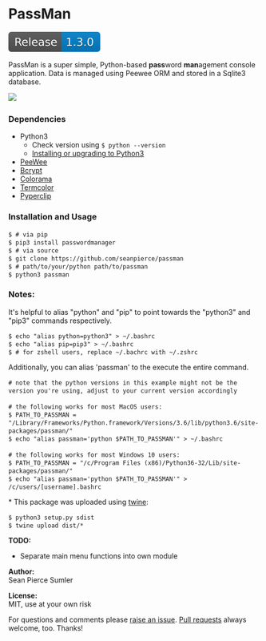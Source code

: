 # PassMan
<img src="assets/Release-1.3.0-blue.svg">

PassMan is a super simple, Python-based **pass**word **man**agement console application. Data is managed using Peewee ORM and stored in a Sqlite3 database.

<img src="https://user-images.githubusercontent.com/15679739/41821414-35dbb9a2-7795-11e8-97f3-be07107a304f.gif">

### Dependencies
* Python3
  * Check version using `$ python --version`
  * <a href="https://www.python.org/downloads/release/python-365/">Installing or upgrading to Python3</a>
* <a href="http://docs.peewee-orm.com/en/latest/">PeeWee</a>
* <a href="https://pypi.org/project/bcrypt/">Bcrypt</a>
* <a href="https://pypi.org/project/colorama/">Colorama</a>
* <a href="https://pypi.org/project/termcolor/">Termcolor</a>
* <a href="https://pypi.org/project/pyperclip/">Pyperclip</a>

### Installation and Usage
```shell
$ # via pip
$ pip3 install passwordmanager
$ # via source
$ git clone https://github.com/seanpierce/passman
$ # path/to/your/python path/to/passman
$ python3 passman
```

### Notes:
It's helpful to alias "python" and "pip" to point towards the "python3" and "pip3" commands respectively.
```shell
$ echo "alias python=python3" > ~/.bashrc
$ echo "alias pip=pip3" > ~/.bashrc
$ # for zshell users, replace ~/.bachrc with ~/.zshrc
```

Additionally, you can alias 'passman' to the execute the entire command.

```shell
# note that the python versions in this example might not be the version you're using, adjust to your current version accordingly

# the following works for most MacOS users:
$ PATH_TO_PASSMAN = "/Library/Frameworks/Python.framework/Versions/3.6/lib/python3.6/site-packages/passman/"
$ echo "alias passman='python $PATH_TO_PASSMAN'" > ~/.bashrc

# the following works for most Windows 10 users:
$ PATH_TO_PASSMAN = "/c/Program Files (x86)/Python36-32/Lib/site-packages/passman/"
$ echo "alias passman='python $PATH_TO_PASSMAN'" > /c/users/[username].bashrc
```

\* This package was uploaded using <a href="https://anweshadas.in/how-to-upload-a-package-in-pypi-using-twine/">twine</a>:
```shell
$ python3 setup.py sdist
$ twine upload dist/*
```


**TODO:**
* Separate main menu functions into own module

**Author:**  
Sean Pierce Sumler

**License:**  
MIT, use at your own risk

For questions and comments please <a href="https://github.com/seanpierce/passman/issues/new">raise an issue</a>. <a href="https://github.com/seanpierce/passman/compare">Pull requests</a> always welcome, too. Thanks!
